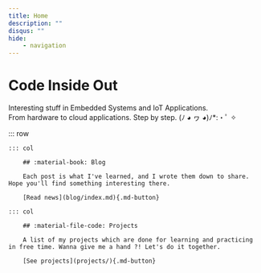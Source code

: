 ```yaml
---
title: Home
description: ""
disqus: ""
hide:
    - navigation
---
```


<style>
    .md-typeset .cover {
        display: none;
    } /*隱藏頁面封面資訊*/
    .md-typeset .cover + hr {
        display: none;
    } /*隱藏頁面分隔線*/
    .md-source-file {
        display: none;
    }
</style>

# Code Inside Out

Interesting stuff in Embedded Systems and IoT Applications.\
From hardware to cloud applications. Step by step.
(ﾉ ◕ ヮ ◕)ﾉ*:・ﾟ ✧

::: row

    ::: col

        ## :material-book: Blog

        Each post is what I've learned, and I wrote them down to share. Hope you'll find something interesting there.

        [Read news](blog/index.md){.md-button}

    ::: col

        ## :material-file-code: Projects

        A list of my projects which are done for learning and practicing in free time. Wanna give me a hand ?! Let's do it together.

        [See projects](projects/){.md-button}
